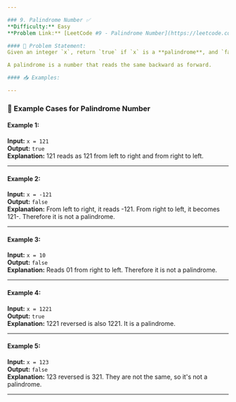 ```yaml
---

### 9. Palindrome Number ✅  
**Difficulty:** Easy  
**Problem Link:** [LeetCode #9 - Palindrome Number](https://leetcode.com/problems/palindrome-number/)

#### 🧠 Problem Statement:
Given an integer `x`, return `true` if `x` is a **palindrome**, and `false` otherwise.

A palindrome is a number that reads the same backward as forward.

#### 📥 Examples:

---
```


### 📘 Example Cases for Palindrome Number

#### Example 1:

**Input:** `x = 121`  
**Output:** `true`  
**Explanation:** 121 reads as 121 from left to right and from right to left.

---

#### Example 2:

**Input:** `x = -121`  
**Output:** `false`  
**Explanation:** From left to right, it reads -121. From right to left, it becomes 121-. Therefore it is not a palindrome.

---

#### Example 3:

**Input:** `x = 10`  
**Output:** `false`  
**Explanation:** Reads 01 from right to left. Therefore it is not a palindrome.

---

#### Example 4:

**Input:** `x = 1221`  
**Output:** `true`  
**Explanation:** 1221 reversed is also 1221. It is a palindrome.

---

#### Example 5:

**Input:** `x = 123`  
**Output:** `false`  
**Explanation:** 123 reversed is 321. They are not the same, so it's not a palindrome.

---
